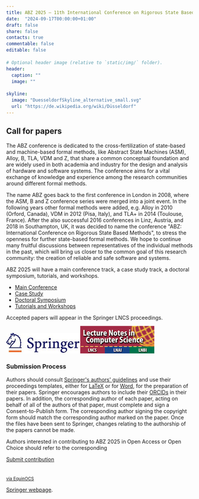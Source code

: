 ```yaml
---
title: ABZ 2025 – 11th International Conference on Rigorous State Based Methods
date:  "2024-09-17T00:00:00+01:00"
draft: false
share: false
contacts: true
commentable: false
editable: false

# Optional header image (relative to `static/img/` folder).
header:
  caption: ""
  image: ""

skyline: 
  image: "DuesseldorfSkyline_alternative_small.svg"
  url: "https://de.wikipedia.org/wiki/Düsseldorf"
---
```


## Call for papers

The ABZ conference is dedicated to the cross-fertilization of state-based and machine-based formal methods, like Abstract State Machines (ASM), Alloy, B, TLA, VDM and Z, that share a common conceptual foundation and are widely used in both academia and industry for the design and analysis of hardware and software systems. The conference aims for a vital exchange of knowledge and experience among the research communities around different formal methods.

The name ABZ goes back to the first conference in London in 2008, where the ASM, B and Z conference series were merged into a joint event. In the following years other formal methods were added, e.g. Alloy in 2010 (Orford, Canada), VDM in 2012 (Pisa, Italy), and TLA+ in 2014 (Toulouse, France). After the also successful 2016 conferences in Linz, Austria, and 2018 in Southampton, UK, it was decided to name the conference "ABZ: International Conference on Rigorous State Based Methods", to stress the openness for further state-based formal methods. We hope to continue many fruitful discussions between representatives of the individual methods in the past, which will bring us closer to the common goal of this research community: the creation of reliable and safe software and systems.

ABZ 2025 will have a main conference track, a case study track, a doctoral symposium, tutorials, and workshops.

* [Main Conference](../maintrack)
* [Case Study](../casestudy)
* [Doctoral Symposium](../doctoralsymposium)
* [Tutorials and Workshops](../tutorialworkshops)



Accepted papers will appear in the Springer LNCS proceedings.

<div><img src="/img/Springer_Logo.jpg"><img src="/img/LNCS-Logo.jpg"></div>

### Submission Process

Authors should consult [Springer's authors' guidelines](https://resource-cms.springernature.com/springer-cms/rest/v1/content/19242230/data/v11) and use their proceedings templates, either for [LaTeX](https://resource-cms.springernature.com/springer-cms/rest/v1/content/19238648/data/v6) or for [Word](https://resource-cms.springernature.com/springer-cms/rest/v1/content/19238706/data/v2), for the preparation of their papers. Springer encourages authors to include their [ORCIDs](https://www.springer.com/gp/authors-editors/orcid) in their papers. In addition, the corresponding author of each paper, acting on behalf of all of the authors of that paper, must complete and sign a Consent-to-Publish form. The corresponding author signing the copyright form should match the corresponding author marked on the paper. Once the files have been sent to Springer, changes relating to the authorship of the papers cannot be made.

Authors interested in contributing to ABZ 2025 in Open Access or Open Choice should refer to the corresponding

<p class="text-center"><a href="https://equinocs.springernature.com/service/ABZ2024" class="btn btn-primary btn-lg" role="button" target="_blank">Submit contribution<br><br><br><small>via EquinOCS</small></a></p>

[Springer webpage](https://www.springer.com/gp/computer-science/lncs/open-access-publishing-in-computer-proceedings).
